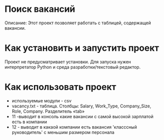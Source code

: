 
# Поиск вакансий
Описание: Этот проект позволяет работать с таблицей, содержащей вакансии.

# Как установить и запустить проект
Проект не предусматривает установки. Для запуска нужен интерпретатор Python и среда разработки/текстовый редактор.

# Как использовать проект
- используемые модули - csv
- vacancy.txt - таблица. Столбцы: Salary, Work_Type, Company_Size, Role, Company. Разделитель «tab»
- 11 -выводит в консоль какие вакансии с самой высокой зарплатой есть в компании
- 12 - выводит в какаой компании есть вакансия 'класссный руководитель' c меньшим размером персонала
